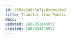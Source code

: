 ```yaml
---
id: cf0zo2a9k3o7jy8xqmnikm2
title: Transfer from Public
desc: ''
updated: 1687053445937
created: 1687053445937
---
```

